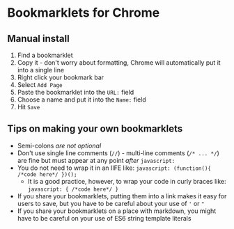 # Bookmarklets for Chrome

## Manual install

1. Find a bookmarklet
1. Copy it - don't worry about formatting, Chrome will automatically put it into a single line
1. Right click your bookmark bar
1. Select `Add Page`
1. Paste the bookmarklet into the `URL:` field
1. Choose a name and put it into the `Name:` field
1. Hit `Save`

## Tips on making your own bookmarklets

* Semi-colons _are not optional_
* Don't use single line comments (`//`) - multi-line comments (`/* ... */`) are fine but must appear at any point _after_ `javascript:`
* You do not need to wrap it in an IIFE like: `javascript: (function(){ /*code here*/ })();`
   * It is a good practice, however, to wrap your code in curly braces like: `javascript: { /*code here*/ }`
* If you share your bookmarklets, putting them into a link makes it easy for users to save, but you have to be careful about your use of `'` or `"`
* If you share your bookmarklets on a place with markdown, you might have to be careful on your use of ES6 string template literals
